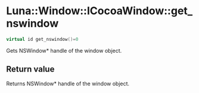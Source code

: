 # Luna::Window::ICocoaWindow::get_nswindow

```c++
virtual id get_nswindow()=0
```

Gets NSWindow* handle of the window object. 



## Return value
Returns NSWindow* handle of the window object. 


